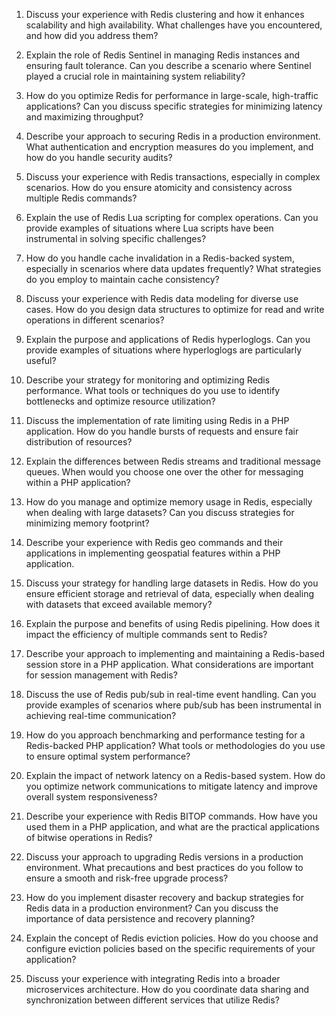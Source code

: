 1. Discuss your experience with Redis clustering and how it enhances scalability and high availability. What challenges have you encountered, and how did you address them?

2. Explain the role of Redis Sentinel in managing Redis instances and ensuring fault tolerance. Can you describe a scenario where Sentinel played a crucial role in maintaining system reliability?

3. How do you optimize Redis for performance in large-scale, high-traffic applications? Can you discuss specific strategies for minimizing latency and maximizing throughput?

4. Describe your approach to securing Redis in a production environment. What authentication and encryption measures do you implement, and how do you handle security audits?

5. Discuss your experience with Redis transactions, especially in complex scenarios. How do you ensure atomicity and consistency across multiple Redis commands?

6. Explain the use of Redis Lua scripting for complex operations. Can you provide examples of situations where Lua scripts have been instrumental in solving specific challenges?

7. How do you handle cache invalidation in a Redis-backed system, especially in scenarios where data updates frequently? What strategies do you employ to maintain cache consistency?

8. Discuss your experience with Redis data modeling for diverse use cases. How do you design data structures to optimize for read and write operations in different scenarios?

9. Explain the purpose and applications of Redis hyperloglogs. Can you provide examples of situations where hyperloglogs are particularly useful?

10. Describe your strategy for monitoring and optimizing Redis performance. What tools or techniques do you use to identify bottlenecks and optimize resource utilization?

11. Discuss the implementation of rate limiting using Redis in a PHP application. How do you handle bursts of requests and ensure fair distribution of resources?

12. Explain the differences between Redis streams and traditional message queues. When would you choose one over the other for messaging within a PHP application?

13. How do you manage and optimize memory usage in Redis, especially when dealing with large datasets? Can you discuss strategies for minimizing memory footprint?

14. Describe your experience with Redis geo commands and their applications in implementing geospatial features within a PHP application.

15. Discuss your strategy for handling large datasets in Redis. How do you ensure efficient storage and retrieval of data, especially when dealing with datasets that exceed available memory?

16. Explain the purpose and benefits of using Redis pipelining. How does it impact the efficiency of multiple commands sent to Redis?

17. Describe your approach to implementing and maintaining a Redis-based session store in a PHP application. What considerations are important for session management with Redis?

18. Discuss the use of Redis pub/sub in real-time event handling. Can you provide examples of scenarios where pub/sub has been instrumental in achieving real-time communication?

19. How do you approach benchmarking and performance testing for a Redis-backed PHP application? What tools or methodologies do you use to ensure optimal system performance?

20. Explain the impact of network latency on a Redis-based system. How do you optimize network communications to mitigate latency and improve overall system responsiveness?

21. Describe your experience with Redis BITOP commands. How have you used them in a PHP application, and what are the practical applications of bitwise operations in Redis?

22. Discuss your approach to upgrading Redis versions in a production environment. What precautions and best practices do you follow to ensure a smooth and risk-free upgrade process?

23. How do you implement disaster recovery and backup strategies for Redis data in a production environment? Can you discuss the importance of data persistence and recovery planning?

24. Explain the concept of Redis eviction policies. How do you choose and configure eviction policies based on the specific requirements of your application?

25. Discuss your experience with integrating Redis into a broader microservices architecture. How do you coordinate data sharing and synchronization between different services that utilize Redis?